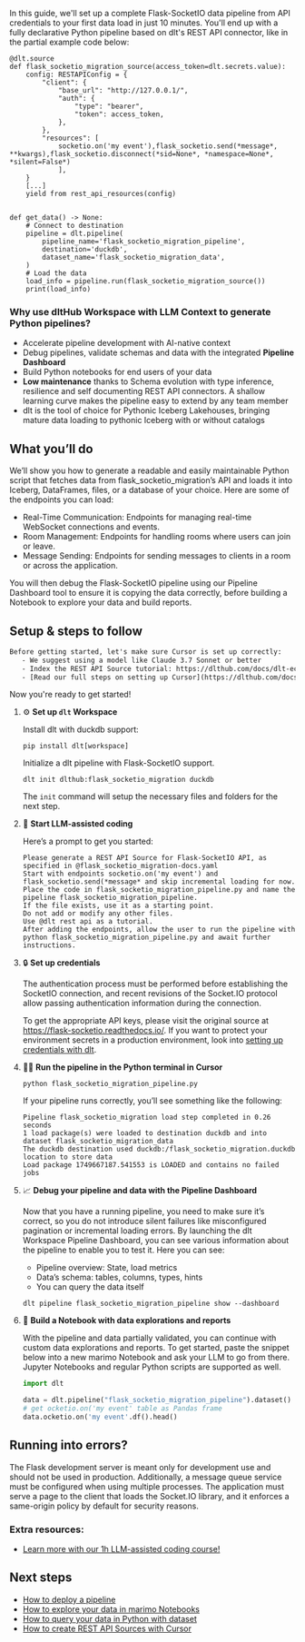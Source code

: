 In this guide, we'll set up a complete Flask-SocketIO data pipeline from API credentials to your first data load in just 10 minutes. You'll end up with a fully declarative Python pipeline based on dlt's REST API connector, like in the partial example code below:

```python-outcome
@dlt.source
def flask_socketio_migration_source(access_token=dlt.secrets.value):
    config: RESTAPIConfig = {
        "client": {
            "base_url": "http://127.0.0.1/",
            "auth": {
                "type": "bearer",
                "token": access_token,
            },
        },
        "resources": [
            socketio.on('my event'),flask_socketio.send(*message*, **kwargs),flask_socketio.disconnect(*sid=None*, *namespace=None*, *silent=False*)
            ],
    }
    [...]
    yield from rest_api_resources(config)


def get_data() -> None:
    # Connect to destination
    pipeline = dlt.pipeline(
        pipeline_name='flask_socketio_migration_pipeline',
        destination='duckdb',
        dataset_name='flask_socketio_migration_data', 
    )
    # Load the data
    load_info = pipeline.run(flask_socketio_migration_source())
    print(load_info) 
```

### Why use dltHub Workspace with LLM Context to generate Python pipelines?

- Accelerate pipeline development with AI-native context
- Debug pipelines, validate schemas and data with the integrated **Pipeline Dashboard**
- Build Python notebooks for end users of your data
- **Low maintenance** thanks to Schema evolution with type inference, resilience and self documenting REST API connectors. A shallow learning curve makes the pipeline easy to extend by any team member
- dlt is the tool of choice for Pythonic Iceberg Lakehouses, bringing mature data loading to pythonic Iceberg with or without catalogs

## What you’ll do

We’ll show you how to generate a readable and easily maintainable Python script that fetches data from flask_socketio_migration’s API and loads it into Iceberg, DataFrames, files, or a database of your choice. Here are some of the endpoints you can load:

- Real-Time Communication: Endpoints for managing real-time WebSocket connections and events.
- Room Management: Endpoints for handling rooms where users can join or leave.
- Message Sending: Endpoints for sending messages to clients in a room or across the application.

You will then debug the Flask-SocketIO pipeline using our Pipeline Dashboard tool to ensure it is copying the data correctly, before building a Notebook to explore your data and build reports.

## Setup & steps to follow

```default
Before getting started, let's make sure Cursor is set up correctly:
   - We suggest using a model like Claude 3.7 Sonnet or better
   - Index the REST API Source tutorial: https://dlthub.com/docs/dlt-ecosystem/verified-sources/rest_api/ and add it to context as **@dlt rest api**
   - [Read our full steps on setting up Cursor](https://dlthub.com/docs/dlt-ecosystem/llm-tooling/cursor-restapi#23-configuring-cursor-with-documentation)
```

Now you're ready to get started!

1. ⚙️ **Set up `dlt` Workspace**
    
    Install dlt with duckdb support:
    ```shell
    pip install dlt[workspace]
    ```

    Initialize a dlt pipeline with Flask-SocketIO support.
    ```shell
    dlt init dlthub:flask_socketio_migration duckdb
    ```

    The `init` command will setup the necessary files and folders for the next step.
    
2. 🤠 **Start LLM-assisted coding**
    
    Here’s a prompt to get you started:
    
    ```prompt
    Please generate a REST API Source for Flask-SocketIO API, as specified in @flask_socketio_migration-docs.yaml 
    Start with endpoints socketio.on('my event') and flask_socketio.send(*message* and skip incremental loading for now. 
    Place the code in flask_socketio_migration_pipeline.py and name the pipeline flask_socketio_migration_pipeline. 
    If the file exists, use it as a starting point. 
    Do not add or modify any other files. 
    Use @dlt rest api as a tutorial. 
    After adding the endpoints, allow the user to run the pipeline with python flask_socketio_migration_pipeline.py and await further instructions.
    ```

    
3. 🔒 **Set up credentials** 
    
    The authentication process must be performed before establishing the SocketIO connection, and recent revisions of the Socket.IO protocol allow passing authentication information during the connection.
    
    To get the appropriate API keys, please visit the original source at https://flask-socketio.readthedocs.io/.
    If you want to protect your environment secrets in a production environment, look into [setting up credentials with dlt](https://dlthub.com/docs/walkthroughs/add_credentials).
    
4. 🏃‍♀️ **Run the pipeline in the Python terminal in Cursor**
    
    ```shell
    python flask_socketio_migration_pipeline.py
    ```
    
    If your pipeline runs correctly, you’ll see something like the following:
    
    ```shell
    Pipeline flask_socketio_migration load step completed in 0.26 seconds
    1 load package(s) were loaded to destination duckdb and into dataset flask_socketio_migration_data
    The duckdb destination used duckdb:/flask_socketio_migration.duckdb location to store data
    Load package 1749667187.541553 is LOADED and contains no failed jobs
    ```
    
5. 📈 **Debug your pipeline and data with the Pipeline Dashboard**

    Now that you have a running pipeline, you need to make sure it’s correct, so you do not introduce silent failures like misconfigured pagination or incremental loading errors. By launching the dlt Workspace Pipeline Dashboard, you can see various information about the pipeline to enable you to test it. Here you can see:
    - Pipeline overview: State, load metrics
    - Data’s schema: tables, columns, types, hints
    - You can query the data itself
    
    ```shell
    dlt pipeline flask_socketio_migration_pipeline show --dashboard
    ```
    
6. 🐍 **Build a Notebook with data explorations and reports**

    With the pipeline and data partially validated, you can continue with custom data explorations and reports. To get started, paste the snippet below into a new marimo Notebook and ask your LLM to go from there. Jupyter Notebooks and regular Python scripts are supported as well.

    
    ```python
    import dlt

   data = dlt.pipeline("flask_socketio_migration_pipeline").dataset()
   # get ocketio.on('my event' table as Pandas frame
   data.ocketio.on('my event'.df().head()
    ```

## Running into errors?

The Flask development server is meant only for development use and should not be used in production. Additionally, a message queue service must be configured when using multiple processes. The application must serve a page to the client that loads the Socket.IO library, and it enforces a same-origin policy by default for security reasons.

### Extra resources:

- [Learn more with our 1h LLM-assisted coding course!](https://www.youtube.com/watch?v=GGid70rnJuM)

## Next steps

- [How to deploy a pipeline](https://dlthub.com/docs/walkthroughs/deploy-a-pipeline)
- [How to explore your data in marimo Notebooks](https://dlthub.com/docs/general-usage/dataset-access/marimo)
- [How to query your data in Python with dataset](https://dlthub.com/docs/general-usage/dataset-access/dataset)
- [How to create REST API Sources with Cursor](https://dlthub.com/docs/dlt-ecosystem/llm-tooling/cursor-restapi)